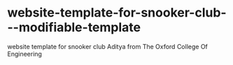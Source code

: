 # website-template-for-snooker-club---modifiable-template
website template for snooker club
Aditya from  The Oxford College Of Engineering 
